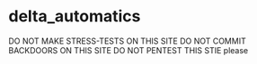 # delta_automatics
DO NOT MAKE STRESS-TESTS ON THIS SITE
DO NOT COMMIT BACKDOORS ON THIS SITE
DO NOT PENTEST THIS STIE
please
